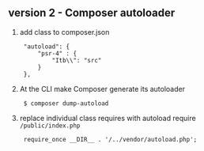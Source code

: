 
## version 2 - Composer autoloader
1. add class to composer.json

        "autoload": {
            "psr-4" : {
                "Itb\\": "src"
            }
        },

1. At the CLI make Composer generate its autoloader

        $ composer dump-autoload

1. replace individual class requires with autoload require `/public/index.php`

        require_once __DIR__ . '/../vendor/autoload.php';
